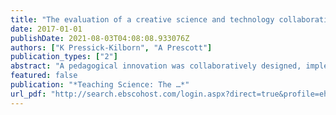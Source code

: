 ```yaml
---
title: "The evaluation of a creative science and technology collaboration."
date: 2017-01-01
publishDate: 2021-08-03T04:08:08.933076Z
authors: ["K Pressick-Kilborn", "A Prescott"]
publication_types: ["2"]
abstract: "A pedagogical innovation was collaboratively designed, implemented and evaluated in the context of a school-university partnership. The innovation had a dual purpose: 1) to provide an opportunity for primary pre-service teachers to develop their understanding and …"
featured: false
publication: "*Teaching Science: The …*"
url_pdf: "http://search.ebscohost.com/login.aspx?direct=true&profile=ehost&scope=site&authtype=crawler&jrnl=14496313&asa=Y&AN=122277740&h=iiJUzzjHBfDkW80wRANxP7tlduw8cdNSIACE8ih3vlii%2Fb6nfa1DjZyrBnsMa6VufT%2BXnUVPBwBFXlHia1YVbQ%3D%3D&crl=c"
---
```


